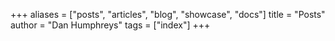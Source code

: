 +++
aliases = ["posts", "articles", "blog", "showcase", "docs"]
title = "Posts"
author = "Dan Humphreys"
tags = ["index"]
+++

